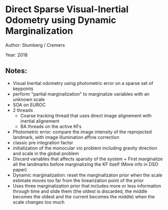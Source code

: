 # Direct Sparse Visual-Inertial Odometry using Dynamic Marginalization

Author: Stumberg / Cremers

Year: 2018

Notes:
---

* Visual Inertial odometry using photometric error on a sparse set of keypoints
* perform "partial marginalization" to marginalize variables with an unknown scale
* SOA on EUROC
* 2 threads
    * Coarse tracking thread that uses direct image alignement with inertial alignement
    * BA threads on the active KFs
* Photometric error: compare the image intensity of the reprojected landmark, with image illumination affine correction
* classic pre integration factor
* initialization of the monocular vio problem including gravity direction and scale in the global problem
* Discard variables that affects sparsity of the system + First marginalize all the landmarks before marginalizing the KF itself (More info in DSO paper)
* Dynamic marginalization: reset the marginalizaton prior when the scale estimate moves too far from the linearization point of the prior
* Uses three marginalization prior that includes more or less information through time and slide them (the oldest is discarded, the middle becomes the oldest and the current becomes the middle) when the scale changes too much